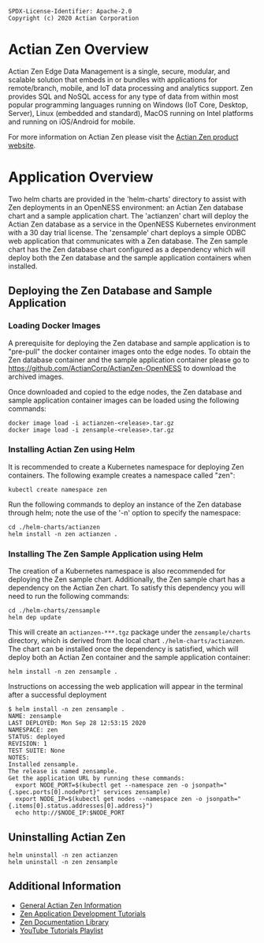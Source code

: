 ```text
SPDX-License-Identifier: Apache-2.0
Copyright (c) 2020 Actian Corporation
```
# Actian Zen Overview
Actian Zen Edge Data Management is a single, secure, modular, and scalable solution that embeds in or bundles with applications for remote/branch, mobile, and IoT data processing and analytics support. Zen provides SQL and NoSQL access for any type of data from within most popular programming languages running on Windows (IoT Core, Desktop, Server), Linux (embedded and standard), MacOS running on Intel platforms and running on iOS/Android for mobile.

For more information on Actian Zen please visit the [Actian Zen product website](https://www.actian.com/data-management/zen-embedded-database/).

# Application Overview
Two helm charts are provided in the 'helm-charts' directory to assist with Zen deployments in an OpenNESS environment: an Actian Zen database chart and a sample application chart. The 'actianzen' chart will deploy the Actian Zen database as a service in the OpenNESS Kubernetes environment with a 30 day trial license. The 'zensample' chart deploys a simple ODBC web application that communicates with a Zen database. The Zen sample chart has the Zen database chart configured as a dependency which will deploy both the Zen database and the sample application containers when installed.

## Deploying the Zen Database and Sample Application

### Loading Docker Images
A prerequisite for deploying the Zen database and sample application is to "pre-pull" the docker container images onto the edge nodes. To obtain the Zen database container and the sample application container please go to https://github.com/ActianCorp/ActianZen-OpenNESS to download the archived images.

Once downloaded and copied to the edge nodes, the Zen database and sample application container images can be loaded using the following commands:
```shell
docker image load -i actianzen-<release>.tar.gz
docker image load -i zensample-<release>.tar.gz
```

### Installing Actian Zen using Helm
It is recommended to create a Kubernetes namespace for deploying Zen containers. The following example creates a namespace called "zen":
```shell
kubectl create namespace zen
```
Run the following commands to deploy an instance of the Zen database through helm; note the use of the '-n' option to specify the namespace:
```shell
cd ./helm-charts/actianzen
helm install -n zen actianzen .
```

### Installing The Zen Sample Application using Helm
The creation of a Kubernetes namespace is also recommended for deploying the Zen sample chart. Additionally, the Zen sample chart has a dependency on the Actian Zen chart. To satisfy this dependency you will need to run the following commands:
```shell
cd ./helm-charts/zensample
helm dep update
```
This will create an `actianzen-***.tgz` package under the `zensample/charts` directory, which is derived from the local chart `./helm-charts/actianzen`.
The chart can be installed once the dependency is satisfied, which will deploy both an Actian Zen container and the sample application container:
```shell
helm install -n zen zensample .
```
Instructions on accessing the web application will appear in the terminal after a successful deployment
```shell
$ helm install -n zen zensample .
NAME: zensample
LAST DEPLOYED: Mon Sep 28 12:53:15 2020
NAMESPACE: zen
STATUS: deployed
REVISION: 1
TEST SUITE: None
NOTES:
Installed zensample.
The release is named zensample.
Get the application URL by running these commands:
  export NODE_PORT=$(kubectl get --namespace zen -o jsonpath="{.spec.ports[0].nodePort}" services zensample)
  export NODE_IP=$(kubectl get nodes --namespace zen -o jsonpath="{.items[0].status.addresses[0].address}")
  echo http://$NODE_IP:$NODE_PORT
```

## Uninstalling Actian Zen
```shell
helm uninstall -n zen actianzen
helm uninstall -n zen zensample
```

## Additional Information
* [General Actian Zen Information](https://www.actian.com/data-management/zen-embedded-database/)
* [Zen Application Development Tutorials](https://zendocs.actian.com/)
* [Zen Documentation Library](https://docs.actian.com/zen/v14/)
* [YouTube Tutorials Playlist](https://www.youtube.com/playlist?list=PLdxh0pjAEDMtro-Cek3gWW3AvTlkFfloL)